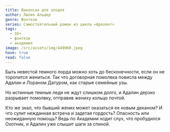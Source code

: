 ```yaml
---
title: Вакансия для злодея
author: Лилия Альшер
genre: Фэнтези
series: Самостоятельный роман из цикла «Аркхент»
tags:
  - 16+
  - фэнтези
  - академия
image: /src/assets/img/449060.jpeg
have: true
read: false
---
```

Быть невестой темного лорда можно хоть до бесконечности, если он не торопится жениться. Так что договорная помолвка повисла между Адалин и Лораном Датуром, как старые семейные узы.

Но истинные темные леди не ждут слишком долго, и Адалин дерзко разрывает помолвку, отправив жениху кольцо почтой.

Кто же знал, что бывший жених может оказаться ее новым деканом? И что сулит нежданная встреча и задетая гордость? Опасность или неожиданную помощь? Ведь по Академии ходит слух, что пробудился Охотник, и Адалин уже слышит шаги за спиной.

